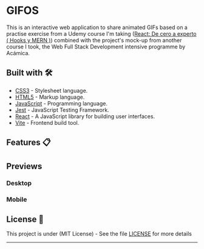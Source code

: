 # GIFOS

This is an interactive web application to share animated GIFs based on a practise exercise from a Udemy course I'm taking ([React: De cero a experto ( Hooks y MERN )](https://www.udemy.com/course/react-cero-experto)) combined with the project's mock-up from another course I took, the Web Full Stack Development intensive programme by Acámica.

## Built with 🛠️

- [CSS3](https://developer.mozilla.org/en-US/docs/Web/CSS) - Stylesheet language.
- [HTML5](https://developer.mozilla.org/en-US/docs/Web/Guide/HTML/HTML5) - Markup language.
- [JavaScript](https://developer.mozilla.org/en-US/docs/Web/JavaScript) - Programming language.
- [Jest](https://jestjs.io/) - JavaScript Testing Framework.
- [React](https://reactjs.org/) - A JavaScript library for building user interfaces.
- [Vite](https://vitejs.dev/) - Frontend build tool.

## Features 📋

## Previews

### Desktop

### Mobile

## License 📄

This project is under (MIT License) - See the file [LICENSE](LICENSE) for more details

---
